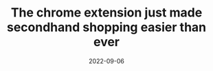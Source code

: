 ---
title: The chrome extension just made secondhand shopping easier than ever
date: "2022-09-06"
template: "news"
draft: false
slug: "beni-chrome-extension-795066"
category: "News"
tags:
  - "News"
links:
  - title: Read on Marie Claire
    link: https://www.marieclaire.co.uk/fashion/beni-chrome-extension-795066
description: "There's no denying that buying pre-loved or secondhand can be better for the environment. Though, if you're a selective shopper, often it can be hard to know where to begin. While we all appreciate the thrill of trawling through endless racks at a charity shop and finding that special needle-in-a-haystack, if you're looking for a specific item, often vintage shopping can be a frustrating endeavour. And that's exactly where Beni comes in."
---